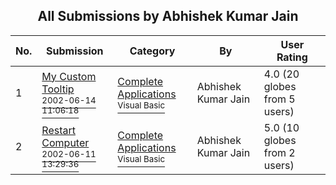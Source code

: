 ﻿<div align="center">

## All Submissions by Abhishek Kumar Jain

</div>

No.  | Submission | Category | By   | User Rating
---- | ---------- | -------- | ---- | -----------
1 | [My Custom Tooltip<br /><sup>2002-06-14 11:06:18</sup>](https://github.com/Planet-Source-Code/abhishek-kumar-jain-my-custom-tooltip__1-35829) | [Complete Applications<br /><sup>Visual Basic</sup>](../ByCategory/complete-applications__1-27.md) | Abhishek Kumar Jain | 4.0 (20 globes from 5 users)
2 | [Restart Computer<br /><sup>2002-06-11 13:29:36</sup>](https://github.com/Planet-Source-Code/abhishek-kumar-jain-restart-computer__1-35718) | [Complete Applications<br /><sup>Visual Basic</sup>](../ByCategory/complete-applications__1-27.md) | Abhishek Kumar Jain | 5.0 (10 globes from 2 users)
